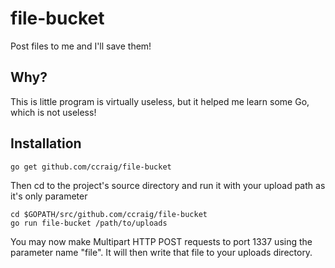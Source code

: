 file-bucket
===========

Post files to me and I'll save them!

## Why? ##
This is little program is virtually useless, but it helped me learn some Go, which is not useless!

## Installation ##
~~~
go get github.com/ccraig/file-bucket
~~~

Then cd to the project's source directory and run it with your upload path as it's only parameter
~~~
cd $GOPATH/src/github.com/ccraig/file-bucket
go run file-bucket /path/to/uploads
~~~

You may now make Multipart HTTP POST requests to port 1337 using the parameter name "file". It will then write that file to your uploads directory.
